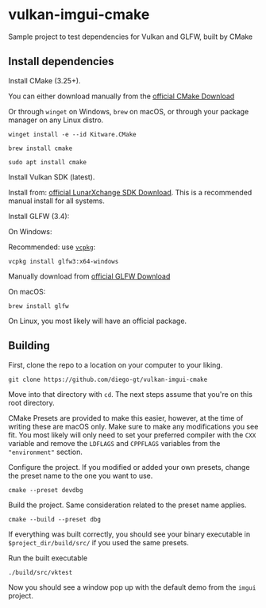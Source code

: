 # vulkan-imgui-cmake
Sample project to test dependencies for Vulkan and GLFW, built by CMake

## Install dependencies
Install CMake (3.25+).

You can either download manually from the [official CMake Download](https://cmake.org/download/)

Or through `winget` on Windows, `brew` on macOS, or through your package manager on any Linux distro.

```shell
winget install -e --id Kitware.CMake
```

```shell
brew install cmake
```

```shell
sudo apt install cmake
```

Install Vulkan SDK (latest).

Install from: [official LunarXchange SDK Download](https://vulkan.lunarg.com/sdk/home).
This is a recommended manual install for all systems.

Install GLFW (3.4):

On Windows:

Recommended: use [`vcpkg`](https://github.com/microsoft/vcpkg):

```shell
vcpkg install glfw3:x64-windows
```

Manually download from [official GLFW Download](https://www.glfw.org/download)

On macOS:

```shell
brew install glfw
```

On Linux, you most likely will have an official package.

## Building

First, clone the repo to a location on your computer to your liking.

```shell
git clone https://github.com/diego-gt/vulkan-imgui-cmake
```

Move into that directory with `cd`. The next steps assume that you're on this root directory.

CMake Presets are provided to make this easier, however, at the time of writing these are macOS only. Make sure to make any modifications you see fit. You most likely will only need to set your preferred compiler with the `CXX` variable and remove the `LDFLAGS` and `CPPFLAGS` variables from the `"environment"` section.

Configure the project. If you modified or added your own presets, change the preset name to the one you want to use.

```shell
cmake --preset devdbg
```

Build the project. Same consideration related to the preset name applies.

```shell
cmake --build --preset dbg
```

If everything was built correctly, you should see your binary executable in `$project_dir/build/src/` if you used the same presets.

Run the built executable

```shell
./build/src/vktest
```

Now you should see a window pop up with the default demo from the `imgui` project.
